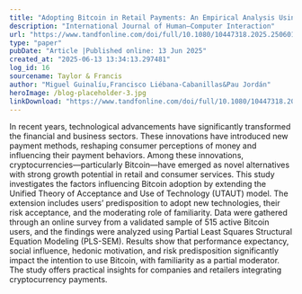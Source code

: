 ```yaml
---
title: "Adopting Bitcoin in Retail Payments: An Empirical Analysis Using an Extended UTAUT Model"
description: "International Journal of Human–Computer Interaction"
url: "https://www.tandfonline.com/doi/full/10.1080/10447318.2025.2506015"
type: "paper"
pubDate: "Article |Published online: 13 Jun 2025"
created_at: "2025-06-13 13:34:13.297481"
log_id: 16
sourcename: Taylor & Francis
author: "Miguel Guinalíu,Francisco Liébana-Cabanillas&Pau Jordán"
heroImage: /blog-placeholder-3.jpg
linkDownload: "https://www.tandfonline.com/doi/full/10.1080/10447318.2025.2506015"
---
```


In recent years, technological advancements have significantly transformed the financial and business sectors. These innovations have introduced new payment methods, reshaping consumer perceptions of money and influencing their payment behaviors. Among these innovations, cryptocurrencies—particularly Bitcoin—have emerged as novel alternatives with strong growth potential in retail and consumer services. This study investigates the factors influencing Bitcoin adoption by extending the Unified Theory of Acceptance and Use of Technology (UTAUT) model. The extension includes users’ predisposition to adopt new technologies, their risk acceptance, and the moderating role of familiarity. Data were gathered through an online survey from a validated sample of 515 active Bitcoin users, and the findings were analyzed using Partial Least Squares Structural Equation Modeling (PLS-SEM). Results show that performance expectancy, social influence, hedonic motivation, and risk predisposition significantly impact the intention to use Bitcoin, with familiarity as a partial moderator. The study offers practical insights for companies and retailers integrating cryptocurrency payments.
